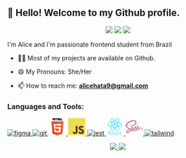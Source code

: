## 👋 Hello! Welcome to my Github profile.

<p align="center">
  <img src="https://img.shields.io/github/followers/Alice7H?style=social"/>
  <img src="https://img.shields.io/github/last-commit/alice7h/Alice7H"/>
  <img src="https://img.shields.io/badge/status-in%20progress-blue"/>
</p>

<p align="left">I'm Alice and I'm passionate frontend student from Brazil</p>

- 👨‍💻 Most of my projects are available on Github.

- 😄 My Pronouns: She/Her

- 📫 How to reach me: **alicehata9@gmail.com**


<h3 align="left">Languages and Tools:</h3>
<p align="left"> 
  <a href="https://www.figma.com/" target="_blank" rel="noreferrer"> <img src="https://www.vectorlogo.zone/logos/figma/figma-icon.svg" alt="figma" width="40" height="40"/> </a> 
  <a href="https://git-scm.com/" target="_blank" rel="noreferrer"> <img src="https://www.vectorlogo.zone/logos/git-scm/git-scm-icon.svg" alt="git" width="40" height="40"/> </a> 
  <a href="https://www.w3.org/html/" target="_blank" rel="noreferrer"> <img src="https://raw.githubusercontent.com/devicons/devicon/master/icons/html5/html5-original-wordmark.svg" alt="html5" width="40" height="40"/> </a> 
  <a href="https://developer.mozilla.org/en-US/docs/Web/JavaScript" target="_blank" rel="noreferrer"> <img src="https://raw.githubusercontent.com/devicons/devicon/master/icons/javascript/javascript-original.svg" alt="javascript" width="40" height="40"/> </a> 
  <a href="https://jestjs.io" target="_blank" rel="noreferrer"> <img src="https://www.vectorlogo.zone/logos/jestjsio/jestjsio-icon.svg" alt="jest" width="40" height="40"/> </a> 
  <a href="https://reactjs.org/" target="_blank" rel="noreferrer"> <img src="https://raw.githubusercontent.com/devicons/devicon/master/icons/react/react-original-wordmark.svg" alt="react" width="40" height="40"/> </a> 
  <a href="https://sass-lang.com" target="_blank" rel="noreferrer"> <img src="https://raw.githubusercontent.com/devicons/devicon/master/icons/sass/sass-original.svg" alt="sass" width="40" height="40"/> </a> 
  <a href="https://tailwindcss.com/" target="_blank" rel="noreferrer"> <img src="https://www.vectorlogo.zone/logos/tailwindcss/tailwindcss-icon.svg" alt="tailwind" width="40" height="40"/> </a> 
</p>

<p align="center">
  <a href="https://github.com/alice7h">
    <img height="180em" src="https://github-readme-stats.vercel.app/api/top-langs/?username=alice7h&layout=compact&langs_count=7&theme=dracula"/>
    <img height="180em" src="https://github-readme-stats.vercel.app/api?username=alice7h&show_icons=true&theme=dracula&include_all_commits=true&count_private=true"/>
  </a>
</p>
